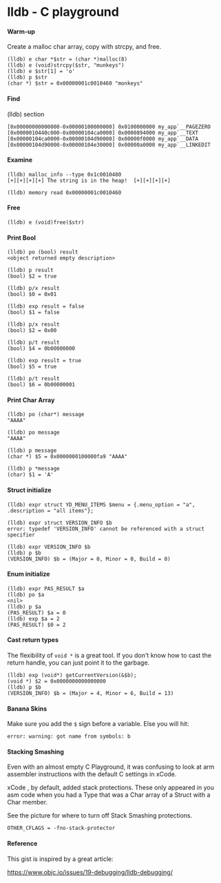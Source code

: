 # lldb - C playground
#### Warm-up
Create a malloc char array, copy with strcpy, and free.

```
(lldb) e char *$str = (char *)malloc(8)
(lldb) e (void)strcpy($str, "munkeys")
(lldb) e $str[1] = 'o'
(lldb) p $str
(char *) $str = 0x00000001c0010460 "monkeys"
```
#### Find
(lldb) section
```
[0x00000000000000-0x00000100000000] 0x0100000000 my_app`__PAGEZERO
[0x0000010440c000-0x00000104ca0000] 0x0000894000 my_app`__TEXT
[0x00000104ca0000-0x00000104d90000] 0x00000f0000 my_app`__DATA
[0x00000104d90000-0x00000104e30000] 0x00000a0000 my_app`__LINKEDIT
```
#### Examine
```
(lldb) malloc_info --type 0x1c0010480
[+][+][+][+] The string is in the heap!  [+][+][+][+]

(lldb) memory read 0x00000001c0010460
```
#### Free
```
(lldb) e (void)free($str)
```
#### Print Bool
```
(lldb) po (bool) result
<object returned empty description>

(lldb) p result
(bool) $2 = true

(lldb) p/x result
(bool) $0 = 0x01

(lldb) exp result = false
(bool) $1 = false

(lldb) p/x result
(bool) $2 = 0x00

(lldb) p/t result
(bool) $4 = 0b00000000

(lldb) exp result = true
(bool) $5 = true

(lldb) p/t result
(bool) $6 = 0b00000001
```
#### Print Char Array
```
(lldb) po (char*) message
"AAAA"

(lldb) po message
"AAAA"

(lldb) p message
(char *) $5 = 0x0000000100000fa9 "AAAA"

(lldb) p *message
(char) $1 = 'A'
```
#### Struct initialize
```
(lldb) expr struct YD_MENU_ITEMS $menu = {.menu_option = "a", .description = "all items"};

(lldb) expr struct VERSION_INFO $b
error: typedef 'VERSION_INFO' cannot be referenced with a struct specifier

(lldb) expr VERSION_INFO $b
(lldb) p $b
(VERSION_INFO) $b = (Major = 0, Minor = 0, Build = 0)
```
#### Enum initialize
```
(lldb) expr PAS_RESULT $a
(lldb) po $a
<nil>
(lldb) p $a
(PAS_RESULT) $a = 0
(lldb) exp $a = 2
(PAS_RESULT) $0 = 2
```
#### Cast return types
The flexibility of `void *` is a great tool.  If you don't know how to cast the return handle, you can just point it to the garbage.
```
(lldb) exp (void*) getCurrentVersion(&$b);
(void *) $2 = 0x0000000000000000
(lldb) p $b
(VERSION_INFO) $b = (Major = 4, Minor = 6, Build = 13)
```

#### Banana Skins
Make sure you add the `$` sign before a variable. Else you will hit:

`error: warning: got name from symbols: b`


#### Stacking Smashing
Even with an almost empty C Playground, it was confusing to look at arm assembler instructions with the default C settings in xCode.  

xCode , by default, added stack protections.  These only appeared in you asm code when you had a Type that was a Char array of a Struct with a Char member.

See the picture for where to turn off Stack Smashing protections.

```
OTHER_CFLAGS = -fno-stack-protector
```
#### Reference
This gist is inspired by a great article:

https://www.objc.io/issues/19-debugging/lldb-debugging/

